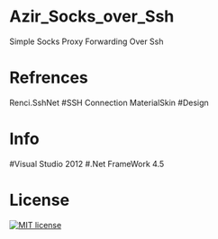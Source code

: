 # Azir_Socks_over_Ssh
Simple Socks Proxy Forwarding Over Ssh

# Refrences
Renci.SshNet #SSH Connection
MaterialSkin #Design
# Info
#Visual Studio 2012
#.Net FrameWork 4.5
# License
[![MIT license](https://img.shields.io/github/license/sinaxhpm/Azir_Socks_Over_Ssh)](http://opensource.org/licenses/MIT)
